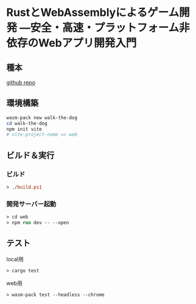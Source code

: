 # RustとWebAssemblyによるゲーム開発 ―安全・高速・プラットフォーム非依存のWebアプリ開発入門

## 種本

[github repo](https://github.com/PacktPublishing/Game-Development-with-Rust-and-WebAssembly)

## 環境構築

```ps1
wasm-pack new walk-the-dog
cd walk-the-dog
npm init vite
# vite-project-name => web
```

## ビルド＆実行

### ビルド

```ps
> ./build.ps1
```

### 開発サーバー起動

```ps
> cd web
> npm run dev -- --open
```

## テスト

local用

```ps
> cargo test
```

web用

```ps
> wasm-pack test --headless --chrome
```
